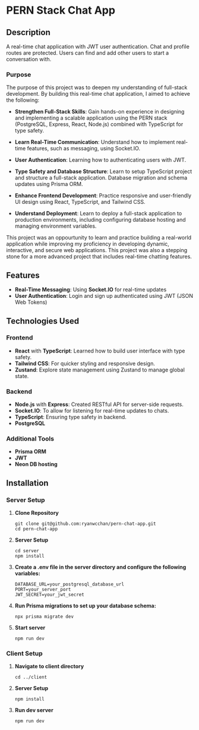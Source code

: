 # PERN Stack Chat App
## Description
A real-time chat application with JWT user authentication. Chat and profile routes are protected. Users can find and add other users to start a conversation with. 

### Purpose
The purpose of this project was to deepen my understanding of full-stack development. By building this real-time chat application, I aimed to achieve the following:

- **Strengthen Full-Stack Skills**: Gain hands-on experience in designing and implementing a scalable application using the PERN stack (PostgreSQL, Express, React, Node.js) combined with TypeScript for type safety.

- **Learn Real-Time Communication**: Understand how to implement real-time features, such as messaging, using Socket.IO.

- **User Authentication**: Learning how to authenticating users with JWT.

- **Type Safety and Database Structure**: Learn to setup TypeScript project and structure a full-stack application. Database migration and schema updates using Prisma ORM.

- **Enhance Frontend Development**: Practice responsive and user-friendly UI design using React, TypeScript, and Tailwind CSS.

- **Understand Deployment**: Learn to deploy a full-stack application to production environments, including configuring database hosting and managing environment variables.

This project was an oppourtunity to learn and practice building a real-world application while improving my proficiency in developing dynamic, interactive, and secure web applications. This project was also a stepping stone for a more advanced project that includes real-time chatting features.

## Features
- **Real-Time Messaging**: Using __Socket.IO__ for real-time updates
- **User Authentication**: Login and sign up authenticated using JWT (JSON  Web Tokens)

## Technologies Used
### Frontend
- **React** with **TypeScript**: Learned how to build user interface with type safety.
- **Tailwind CSS**: For quicker styling and responsive design.
- **Zustand**: Explore state management using Zustand to manage global state.

### Backend
- **Node.js** with **Express**: Created RESTful API for server-side requests.
- **Socket.IO**: To allow for listening for real-time updates to chats.
- **TypeScript**: Ensuring type safety in backend.
- **PostgreSQL**

### Additional Tools
- **Prisma ORM**
- **JWT**
- **Neon DB hosting**

## Installation
### Server Setup
1. **Clone Repository**
   ```
   git clone git@github.com:ryanwcchan/pern-chat-app.git
   cd pern-chat-app
2. **Server Setup**
   ```
   cd server
   npm install
3. **Create a .env file in the server directory and configure the following variables:**
   ```
   DATABASE_URL=your_postgresql_database_url
   PORT=your_server_port
   JWT_SECRET=your_jwt_secret
4. **Run Prisma migrations to set up your database schema:**
   ```
   npx prisma migrate dev
5. **Start server**
   ```
   npm run dev
### Client Setup
1. **Navigate to client directory**
   ```
   cd ../client
2. **Server Setup**
   ```
   npm install
3. **Run dev server**
   ```
   npm run dev
